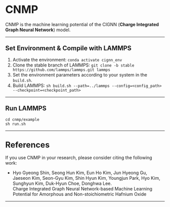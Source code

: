 # <span style="font-size:larger;">CNMP</span>

CNMP is the machine learning potential of the CIGNN (**Charge Integrated Graph Neural Network**) model.

---

### <span style="font-size:larger;">Set Environment & Compile with LAMMPS</span>

1. Activate the environment: `conda activate cignn_env`
2. Clone the stable branch of LAMMPS: `git clone -b stable https://github.com/lammps/lammps.git lammps`
3. Set the environment parameters according to your system in the `build.sh`.
4. Build LAMMPS: `sh build.sh --path=../lammps --config=<config_path> --checkpoint=<checkpoint_path>`

---

### <span style="font-size:larger;">Run LAMMPS</span>

  ```
  cd cnmp/example
  sh run.sh
  ```

---

## <span style="font-size:larger;">References</span>

If you use CNMP in your research, please consider citing the following work:

- Hyo Gyeong Shin, Seong Hun Kim, Eun Ho Kim, Jun Hyeong Gu, Jaeseon Kim, Seon-Gyu Kim, Shin Hyun Kim, Youngjun Park, Hyo Kim, Sunghyun Kim, Duk-Hyun Choe, Donghwa Lee.  
  Charge Integrated Graph Neural Network-based Machine Learning Potential for Amorphous and Non-stoichiometric Hafnium Oxide

---